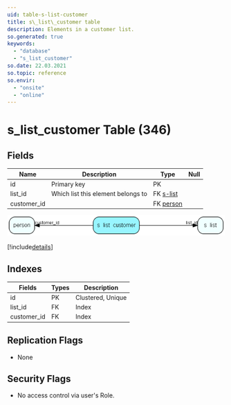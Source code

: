 ```yaml
---
uid: table-s-list-customer
title: s\_list\_customer table
description: Elements in a customer list.
so.generated: true
keywords:
  - "database"
  - "s_list_customer"
so.date: 22.03.2021
so.topic: reference
so.envir:
  - "onsite"
  - "online"
---
```


# s\_list\_customer Table (346)

## Fields

| Name | Description | Type | Null |
|------|-------------|------|:----:|
|id|Primary key|PK| |
|list\_id|Which list this element belongs to|FK [s-list](s-list.md)| |
|customer\_id||FK [person](person.md)| |


![s_list_customer table relationship diagram](./media/s_list_customer.png)

[!include[details](./includes/s-list-customer.md)]

## Indexes

| Fields | Types | Description |
|--------|-------|-------------|
|id |PK |Clustered, Unique |
|list\_id |FK |Index |
|customer\_id |FK |Index |

## Replication Flags

* None

## Security Flags

* No access control via user's Role.

